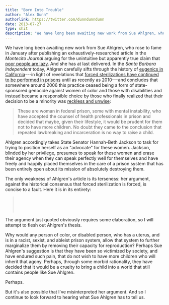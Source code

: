 ```yaml
---
title: "Born Into Trouble"
author: "Alex Dunn"
authorlink: https://twitter.com/dunndunndunn
date: 2013-07-27
type: shit
description: "We have long been awaiting new work from Sue Ahlgren, who rose to fame in January after publishing an exhaustively-researched article in the Montecito Journal arguing for the unintuitive but apparently true claim that poor people are lazy."
---
```


We have long been awaiting new work from Sue Ahlgren, who rose to fame
in January after publishing an exhaustively-researched article in the
*Montecito Journal* arguing for the unintuitive but apparently true
claim that
[poor people are lazy](http://www.scribd.com/doc/120570735/LEGALLY-BLONDE
"Food For Too Many, page 9").  And she has at last delivered.  In the
*Santa Barbara Independent* today, Ahlgren carefully sifts through the
history of
[eugenics in California](http://www.ijfab.org/blog/they-all-wanted-it-done-eugenics-now-showing-in-a-state-prison-near-you/
"IJFAB: \"They all wanted it done\": Eugenics---Now Showing In A State
Prison Near You!")---in light of revelations that
[forced sterilizations have continued to be performed in prisons](http://cironline.org/reports/female-inmates-sterilized-california-prisons-without-approval-4917
"Center for Investigative Reporting: Female inmates sterilized in
California prisons without approval") until as recently as 2010---and
concludes that somewhere around 2006 this practice ceased being a form
of state-sponsored genocide against women of color and those with
disabilities and instead became a responsible choice by those who
finally realized that their decision to be a minority was
[reckless and unwise](http://www.independent.com/news/2013/jul/27/issues-not-inmates/
"Issues, Not Inmates"):

> These are woman in federal prison, some with mental instability, who
> have accepted the counsel of health professionals in prison and
> decided that maybe, given their lifestyle, it would be prudent for
> them not to have more children.  No doubt they came to the
> conclusion that repeated lawbreaking and incarceration is no way to
> raise a child.

Ahlgren accordingly takes State Senator Hannah-Beth Jackson to task
for trying to position herself as an "advocate" for these women.
Jackson, blinded by her privilege, presumes to speak for these women
and erase their agency when they can speak perfectly well for
themselves and have freely and happily placed themselves in the care
of a prison system that has been entirely open about its mission of
absolutely destroying them.

The only weakness of Ahlgren's article is its terseness: her argument,
against the historical consensus that forced sterilization is forced,
is concise to a fault.  Here it is in its entirety:

> <br /> 
> <br /> 
> <br /> 

The argument just quoted obviously requires some elaboration, so I
will attempt to flesh out Ahlgren's thesis.

Why would any person of color, or disabled person, who has a uterus,
and is in a racist, sexist, and ableist prison system, allow that
system to further marginalize them by removing their capacity for
reproduction?  Perhaps Sue Ahlgren's suggestion is that they have been
so victimized by society, and have endured such pain, that do not wish
to have more children who will inherit that agony.  Perhaps, through
some morbid rationality, they have decided that it would be a cruelty
to bring a child into a world that still contains people like Sue
Ahlgren.

Perhaps.  

But it's also possible that I've misinterpreted her argument.  And so
I continue to look forward to hearing what Sue Ahlgren has to tell us.
